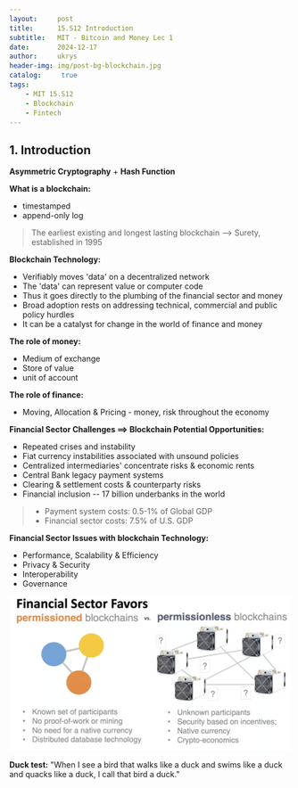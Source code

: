 ```yaml
---
layout:     post
title:      15.S12 Introduction
subtitle:   MIT - Bitcoin and Money Lec 1
date:       2024-12-17
author:     ukrys
header-img: img/post-bg-blockchain.jpg
catalog: 	 true
tags:
    - MIT 15.S12
    - Blockchain
    - Fintech
---
```


## 1. Introduction

**Asymmetric Cryptography** + **Hash Function**

**What is a blockchain:**

- timestamped
- append-only log

> The earliest existing and longest lasting blockchain --> Surety, established in 1995

**Blockchain Technology:**

- Verifiably moves 'data' on a decentralized network
- The 'data' can represent value or computer code
- Thus it goes directly to the plumbing of the financial sector and money
- Broad adoption rests on addressing technical, commercial and public policy hurdles
- It can be a catalyst for change in the world of finance and money

**The role of money:**

- Medium of exchange
- Store of value
- unit of account

**The role of finance:**

- Moving, Allocation & Pricing - money, risk throughout the economy

**Financial Sector Challenges ==> Blockchain Potential Opportunities:**

- Repeated crises and instability
- Fiat currency instabilities associated with unsound policies
- Centralized intermediaries' concentrate risks & economic rents
- Central Bank legacy payment systems
- Clearing & settlement costs & counterparty risks
- Financial inclusion -- 17 billion underbanks in the world 

> - Payment system costs: 0.5-1% of Global GDP
> - Financial sector costs: 7.5% of U.S. GDP

**Financial Sector Issues with blockchain Technology:**

- Performance, Scalability & Efficiency 
- Privacy & Security
- Interoperability 
- Governance

![](https://raw.githubusercontent.com/Ukrys/DFintech_Courses_images/master/202412092124112.png)

**Duck test:** "When I see a bird that walks like a duck and swims like a duck and quacks like a duck, l
call that bird a duck."
